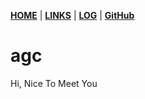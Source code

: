 [**HOME**]() | [**LINKS**](/LINKS/) | [**LOG**][3] | [**GitHub**][4]

# agc

Hi, Nice To Meet You

[3]:https://aaaa-qw.github.io/first/TXT/coba.txt
[4]:https://github.com/aaaa-qw/first

